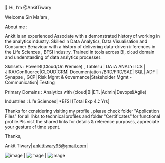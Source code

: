  👋 Hi, I’m @AnkitTiwary


Welcome Sir/ Ma'am ,
 
About me : 

Ankit is an experienced Associate with a demonstrated history of working in the analytics industry. Skilled in Data Analytics, Data Visualisation and Consumer Behaviour with a history of delivering data-driven inferences in the Life Sciences , BFSI industry. Trained in tools across BI, cloud domain and understanding of data analytics processes.

Skillsets :     PowerBI(Cloud/On Premise) , Tableau | DATA ANALYTICS | JIRA/Confluence|CLOUD|CRM| Documentation /BRD/FRD/SAD| 
                SQL| ADF | Synapse , GCP| Risk Mgmt & Governance|Stakeholder Mgmt - Communication| Testing

Primary Domains : Analytics with (cloud|BI|ETL|Admin|Devops&Agile) 

Industries : Life Sciences| *BFSI [Total Exp 4.2 Yrs]

Thanks for considering visiting my profile , please check folder "Application Files" for all links to technical profiles and folder "Certificates" for functional profile.Pls visit the shared links for details & reference purposes, appreciate your gesture of time spent.  

Thanks,

Ankit Tiwary| ankittiwary95@gmail.com |

![image](https://user-images.githubusercontent.com/98974855/218161759-e302eb57-bca0-4c21-a663-c4ed03b6b588.png)        |      ![image](https://user-images.githubusercontent.com/98974855/228047531-70f5b0e1-a0e4-4993-a465-0bb50ffa8c59.png)                              | ![image](https://user-images.githubusercontent.com/98974855/231963890-f64f7c92-9b1c-44df-8ce3-b03a8b4932af.png)










<!---
AnkitTiwary/AnkitTiwary is a ✨ special ✨ repository because its `README.md` (this file) appears on your GitHub profile.
You can click the Preview link to take a look at your changes.
--->


